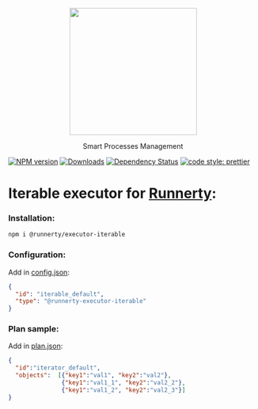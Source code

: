 <p align="center">
  <a href="http://runnerty.io">
    <img height="257" src="https://runnerty.io/assets/header/logo-stroked.png">
  </a>
  <p align="center">Smart Processes Management</p>
</p>

[![NPM version][npm-image]][npm-url] [![Downloads][downloads-image]][npm-url] [![Dependency Status][david-badge]][david-badge-url]
<a href="#badge">
  <img alt="code style: prettier" src="https://img.shields.io/badge/code_style-prettier-ff69b4.svg">
</a>

# Iterable executor for [Runnerty]:

### Installation:
```bash
npm i @runnerty/executor-iterable
```

### Configuration:
Add in [config.json]:
```json
{
  "id": "iterable_default",
  "type": "@runnerty-executor-iterable"
}
```

### Plan sample:
Add in [plan.json]:
```json
{
  "id":"iterator_default",
  "objects":  [{"key1":"val1", "key2":"val2"},
               {"key1":"val1_1", "key2":"val2_2"},
               {"key1":"val1_2", "key2":"val2_3"}]
}
```


[Runnerty]: http://www.runnerty.io
[downloads-image]: https://img.shields.io/npm/dm/@runnerty/executor-iterable.svg
[npm-url]: https://www.npmjs.com/package/@runnerty/executor-iterable
[npm-image]: https://img.shields.io/npm/v/@runnerty/executor-iterable.svg
[david-badge]: https://david-dm.org/runnerty/executor-iterable.svg
[david-badge-url]: https://david-dm.org/runnerty/executor-iterable
[config.json]: http://docs.runnerty.io/config/
[plan.json]: http://docs.runnerty.io/plan/

